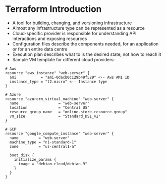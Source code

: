 # Terraform Introduction

* A tool for building, changing, and versioning infrastructure
* Almost any infrastructure type can be represented as a resource
* Cloud-specific provider is responsible for understanding API interactions and exposing resources
* Configuration files describe the components needed, for an application or for an entire data centre
* Execution plan describes what to is the desired state, not how to reach it
* Sample VM template for different cloud providers:

```
# Aws
resource "aws_instance" "web-server" {
  ami           = "ami-0dacb0c129b49f529" <-- Aws AMI ID
  instance_type = "t2.micro" <-- Instance type
}
```

```
# Azure
resource "azurerm_virtual_machine" "web-server" {
  name                  = "web-server"
  location              = "Central US"
  resource_group_name   = "online-store-resource-group"
  vm_size               = "Standard_DS1_v2"
}
```

```
# GCP
resource "google_compute_instance" "web-server" {
  name         = "web-server"
  machine_type = "n1-standard-1"
  zone         = "us-central1-a"

  boot_disk {
    initialize_params {
      image = "debian-cloud/debian-9"
    }
  }
}
```




